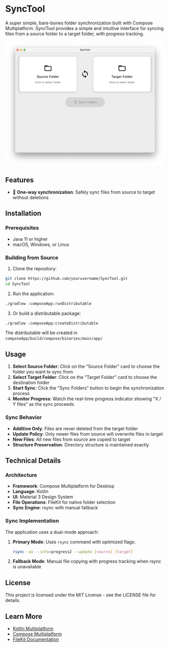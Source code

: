 # SyncTool

A super simple, bare-bones folder synchronization built with Compose Multiplatform. SyncTool provides a simple and intuitive interface for syncing files from a source folder to a target folder, with progress tracking.

![SyncTool Interface](docs/image.png)

## Features

- 🎯 **One-way synchronization**: Safely sync files from source to target without deletions

## Installation

### Prerequisites

- Java 11 or higher
- macOS, Windows, or Linux

### Building from Source

1. Clone the repository:
```bash
git clone https://github.com/yourusername/SyncTool.git
cd SyncTool
```

2. Run the application:
```bash
./gradlew :composeApp:runDistributable
```

3. Or build a distributable package:
```bash
./gradlew :composeApp:createDistributable
```

The distributable will be created in `composeApp/build/compose/binaries/main/app/`

## Usage

1. **Select Source Folder**: Click on the "Source Folder" card to choose the folder you want to sync from
2. **Select Target Folder**: Click on the "Target Folder" card to choose the destination folder  
3. **Start Sync**: Click the "Sync Folders" button to begin the synchronization process
4. **Monitor Progress**: Watch the real-time progress indicator showing "X / Y files" as the sync proceeds

### Sync Behavior

- **Additive Only**: Files are never deleted from the target folder
- **Update Policy**: Only newer files from source will overwrite files in target
- **New Files**: All new files from source are copied to target
- **Structure Preservation**: Directory structure is maintained exactly

## Technical Details

### Architecture

- **Framework**: Compose Multiplatform for Desktop
- **Language**: Kotlin
- **UI**: Material 3 Design System
- **File Operations**: FileKit for native folder selection
- **Sync Engine**: rsync with manual fallback

### Sync Implementation

The application uses a dual-mode approach:

1. **Primary Mode**: Uses `rsync` command with optimized flags:
   ```bash
   rsync -av --info=progress2 --update [source] [target]
   ```

2. **Fallback Mode**: Manual file copying with progress tracking when rsync is unavailable

## License

This project is licensed under the MIT License - see the LICENSE file for details.

## Learn More

- [Kotlin Multiplatform](https://www.jetbrains.com/help/kotlin-multiplatform-dev/get-started.html)
- [Compose Multiplatform](https://www.jetbrains.com/lp/compose-multiplatform/)
- [FileKit Documentation](https://github.com/vinceglb/FileKit)